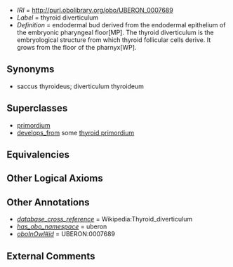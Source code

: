  * *IRI* = http://purl.obolibrary.org/obo/UBERON_0007689
 * *Label* = thyroid diverticulum
 * *Definition* = endodermal bud derived from the endodermal epithelium of the embryonic pharyngeal floor[MP]. The thyroid diverticulum is the embryological structure from which thyroid follicular cells derive. It grows from the floor of the pharnyx[WP].

## Synonyms

 * saccus thyroideus; diverticulum thyroideum

## Superclasses

 * [primordium](../../UBERON/48/UBERON_0001048.md)
 * [develops_from](../../RO/02/RO_0002202.md) some [thyroid primordium](../../UBERON/91/UBERON_0003091.md)

## Equivalencies


## Other Logical Axioms


## Other Annotations

 * *[database_cross_reference](../../ef/oboInOwl#hasDbXref.md)* = Wikipedia:Thyroid_diverticulum
 * *[has_obo_namespace](../../ce/oboInOwl#hasOBONamespace.md)* = uberon
 * *[oboInOwl#id](../../id/oboInOwl#id.md)* = UBERON:0007689

## External Comments

